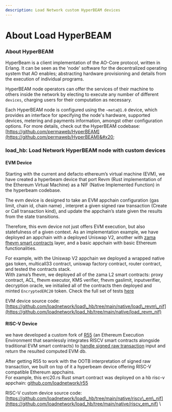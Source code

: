 ```yaml
---
description: Load Network custom HyperBEAM devices
---
```


# About Load HyperBEAM

### About HyperBEAM

HyperBeam is a client implementation of the AO-Core protocol, written in Erlang. It can be seen as the 'node' software for the decentralized operating system that AO enables; abstracting hardware provisioning and details from the execution of individual programs.

HyperBEAM node operators can offer the services of their machine to others inside the network by electing to execute any number of different `devices`, charging users for their computation as necessary.

Each HyperBEAM node is configured using the `~meta@1.0` device, which provides an interface for specifying the node's hardware, supported devices, metering and payments information, amongst other configuration options. For more details, check out the HyperBEAM codebase: [https://github.com/permaweb/HyperBEAM](https://github.com/permaweb/HyperBEAM)&#x20;

### load\_hb: Load Network HyperBEAM node with custom devices

#### EVM Device

Starting with the current and defacto ethereum’s virtual machine (EVM), we have created a hyperbeam device that port Revm (Rust implementation of the Ethereum Virtual Machine) as a NIF (Native Implemented Function) in the hyperbeam codebase.

The evm device is designed to take an EVM appchain configuration (gas limit, chain id, chain name) , interpret a given signed raw transaction (Create or Call transaction kind), and update the appchain’s state given the results from the state transitions.

Therefore, this evm device not just offers EVM execution, but also statefulness of a given context. As an implementation example, we have deployed an appchain with a deployed Uniswap V2, another with [zama fhevm smart contracts](https://github.com/zama-ai/fhevm-solidity) layer, and a basic appchain with basic Ethereum functionalities.

For example, with the Uniswap V2 appchain we deployed a wrapped native gas token, multicall33 contract, uniswap factory contract, router contract, and tested the contracts stack.\
With zama’s fhevm, we deployed all of the zama L2 smart contracts: proxy contract, ACL, fhevm executor, KMS verifier, fhevm gaslimit, inputverifier, decryption oracle, we initialied all of the contracts then deployed and minted `EncryptedERC20` token. Check the full set of tests [here](https://github.com/loadnetwork/load_hb/blob/main/native/load_revm_nif/src/tests)

EVM device source code: [https://github.com/loadnetwork/load\_hb/tree/main/native/load\_revm\_nif](https://github.com/loadnetwork/load_hb/tree/main/native/load_revm_nif)

#### RISC-V Device

we have developed a custom fork of [R55](https://github.com/loadnetwork/r55) (an Ethereum Execution Environment that seamlessly integrates RISCV smart contracts alongside traditional EVM smart contracts) to [handle signed raw transaction](https://github.com/loadnetwork/r55/blob/main/r55/src/exec.rs#L27) input and return the resulted computed EVM db.

After getting R55 to work with the OOTB interpretation of signed raw transaction, we built on top of it a hyperbeam device offering RISC-V compatible Ethereum appchains.\
For example, this erc20.rs Rust smart contract was deployed on a hb risc-v appchain: [github.com/loadnetwork/r55](https://github.com/loadnetwork/r55/blob/main/examples/erc20/src/lib.rs)

RISC-V custom device source code: [https://github.com/loadnetwork/load\_hb/tree/main/native/riscv\_em\_nif](https://github.com/loadnetwork/load_hb/tree/main/native/riscv_em_nif) \
